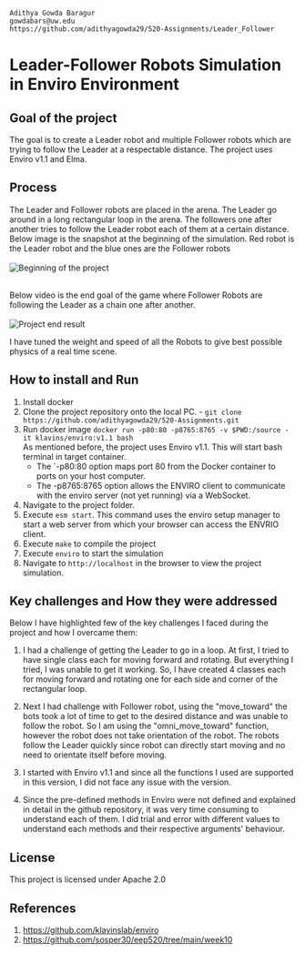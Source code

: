   ```
  Adithya Gowda Baragur
  gowdabars@uw.edu
 https://github.com/adithyagowda29/520-Assignments/Leader_Follower
  ```

# Leader-Follower Robots Simulation in Enviro Environment




## Goal of the project
The goal is to create a Leader robot and multiple Follower robots which are trying to follow the Leader at a respectable distance. The project uses Enviro v1.1 and Elma.

## Process

The Leader and Follower robots are placed in the arena. The Leader go around in a long rectangular loop in the arena. The followers one after another tries to follow the Leader robot each of them at a certain distance.
Below image is the snapshot at the beginning of the simulation. Red robot is the Leader robot and the blue ones are the Follower robots <br> <br>
![Beginning of the project](./images/Picture11.PNG) <br> <br>

Below video is the end goal of the game where Follower Robots are following the Leader as a chain one after another.<br> <br>
![Project end result](https://www.youtube.com/watch?v=ZzzT8vMZ7tw)

I have tuned the weight and speed of all the Robots to give best possible physics of a real time scene.

## How to install and Run

1. Install docker
2. Clone the project repository onto the local PC. - ```git clone https://github.com/adithyagowda29/520-Assignments.git``` <br>
3. Run docker image ```docker run -p80:80 -p8765:8765 -v $PWD:/source -it klavins/enviro:v1.1 bash``` <br>
    As mentioned before, the project uses Enviro v1.1. This will start bash terminal in target container.
   * The `-p80:80 option maps port 80 from the Docker container to ports on your host computer.
   * The -p8765:8765 option allows the ENVIRO client to communicate with the enviro server (not yet running) via a WebSocket.
4. Navigate to the project folder.
5. Execute ```esm start```. This command uses the enviro setup manager to start a web server from which your browser can access the ENVRIO client.
6. Execute ```make``` to compile the project
7. Execute ```enviro``` to start the simulation
8. Navigate to  ```http://localhost``` in the browser to view the project simulation.

## Key challenges and How they were addressed

Below I have highlighted few of the key challenges I faced during the project and how I overcame them:

1. I had a challenge of getting the Leader to go in a loop. At first, I tried to have single class each for moving forward and rotating. But everything I tried, I was unable to get it working. So, I have created 4 classes each for moving forward and rotating one for each side and corner of the rectangular loop. <br> 

2. Next I had challenge with Follower robot, using the "move_toward" the bots took a lot of time to get to the desired distance and was unable to follow the robot. So I am using the "omni_move_toward" function, however the robot does not take orientation of the robot. The robots follow the Leader quickly since robot can directly start moving and no need to orientate itself before moving.<br>  

3. I started with Enviro v1.1 and since all the functions I used are supported in this version, I did not face any issue with the version. <br> 

4. Since the pre-defined methods in Enviro were not defined and explained in detail in the github repository, it was very time consuming to understand each of them. I did trial and error with different values to understand each methods and their respective arguments' behaviour. <br>

## License
This project is licensed under Apache 2.0

## References
1. https://github.com/klavinslab/enviro
2. https://github.com/sosper30/eep520/tree/main/week10
